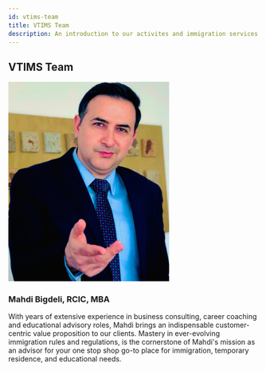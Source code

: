 ```yaml
---
id: vtims-team
title: VTIMS Team
description: An introduction to our activites and immigration services at Vision Transform Immigration.
---
```


## VTIMS Team

![layer1-tangle](/img/learn/team-mehdi3.jpg)

### Mahdi Bigdeli, RCIC, MBA
With years of extensive experience in business consulting, career coaching and educational advisory roles, Mahdi brings an indispensable customer-centric value proposition to our clients. Mastery in ever-evolving immigration rules and regulations, is the cornerstone of Mahdi's mission as an advisor for your one stop shop go-to place for immigration, temporary residence, and educational needs. 
